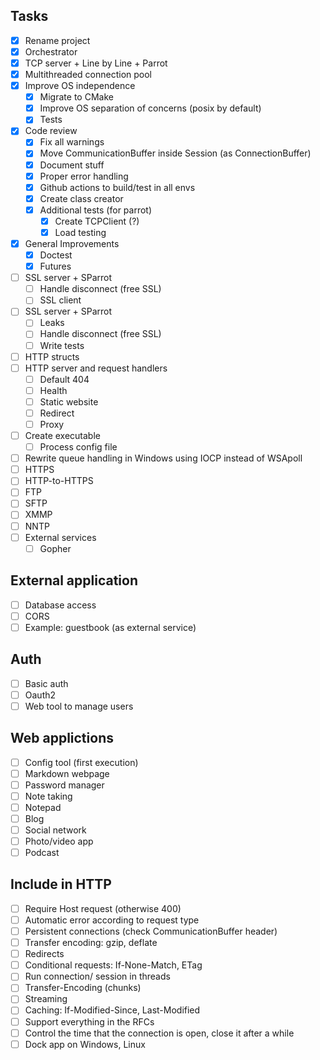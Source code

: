 ## Tasks

- [x] Rename project
- [x] Orchestrator
- [x] TCP server + Line by Line + Parrot
- [x] Multithreaded connection pool
- [x] Improve OS independence
  - [x] Migrate to CMake
  - [x] Improve OS separation of concerns (posix by default)
  - [x] Tests
- [x] Code review
  - [x] Fix all warnings
  - [x] Move CommunicationBuffer inside Session (as ConnectionBuffer)
  - [x] Document stuff
  - [x] Proper error handling
  - [x] Github actions to build/test in all envs
  - [x] Create class creator
  - [x] Additional tests (for parrot)
    - [x] Create TCPClient (?)
    - [x] Load testing
- [x] General Improvements
  - [x] Doctest
  - [x] Futures
- [ ] SSL server + SParrot
  - [ ] Handle disconnect (free SSL)
  - [ ] SSL client
- [ ] SSL server + SParrot
  - [ ] Leaks
  - [ ] Handle disconnect (free SSL)
  - [ ] Write tests
- [ ] HTTP structs
- [ ] HTTP server and request handlers
  - [ ] Default 404
  - [ ] Health
  - [ ] Static website
  - [ ] Redirect
  - [ ] Proxy
- [ ] Create executable
  - [ ] Process config file
- [ ] Rewrite queue handling in Windows using IOCP instead of WSApoll
- [ ] HTTPS
- [ ] HTTP-to-HTTPS
- [ ] FTP
- [ ] SFTP
- [ ] XMMP
- [ ] NNTP
- [ ] External services
  - [ ] Gopher

## External application

- [ ] Database access
- [ ] CORS
- [ ] Example: guestbook (as external service)

## Auth

- [ ] Basic auth
- [ ] Oauth2
- [ ] Web tool to manage users

## Web applictions

- [ ] Config tool (first execution)
- [ ] Markdown webpage
- [ ] Password manager
- [ ] Note taking
- [ ] Notepad
- [ ] Blog
- [ ] Social network
- [ ] Photo/video app
- [ ] Podcast

## Include in HTTP

- [ ] Require Host request (otherwise 400)
- [ ] Automatic error according to request type
- [ ] Persistent connections (check CommunicationBuffer header)
- [ ] Transfer encoding: gzip, deflate
- [ ] Redirects
- [ ] Conditional requests: If-None-Match, ETag
- [ ] Run connection/ session in threads
- [ ] Transfer-Encoding (chunks)
- [ ] Streaming
- [ ] Caching: If-Modified-Since, Last-Modified
- [ ] Support everything in the RFCs
- [ ] Control the time that the connection is open, close it after a while
- [ ] Dock app on Windows, Linux
